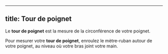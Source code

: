 ***

## title: Tour de poignet

Le **tour de poignet** est la mesure de la circonférence de votre poignet.

Pour mesurer votre **tour de poignet**, enroulez le mètre-ruban autour de votre poignet, au niveau où votre bras joint votre main.
